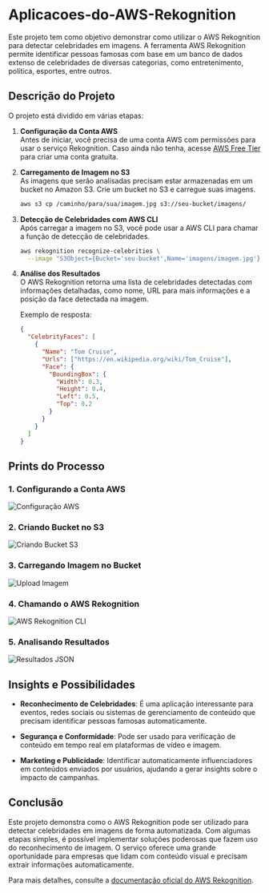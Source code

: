 # Aplicacoes-do-AWS-Rekognition

Este projeto tem como objetivo demonstrar como utilizar o AWS Rekognition para detectar celebridades em imagens. A ferramenta AWS Rekognition permite identificar pessoas famosas com base em um banco de dados extenso de celebridades de diversas categorias, como entretenimento, política, esportes, entre outros.

## Descrição do Projeto

O projeto está dividido em várias etapas:

1. **Configuração da Conta AWS**  
   Antes de iniciar, você precisa de uma conta AWS com permissões para usar o serviço Rekognition. Caso ainda não tenha, acesse [AWS Free Tier](https://aws.amazon.com/free/) para criar uma conta gratuita.

2. **Carregamento de Imagem no S3**  
   As imagens que serão analisadas precisam estar armazenadas em um bucket no Amazon S3. Crie um bucket no S3 e carregue suas imagens.

   ```bash
   aws s3 cp /caminho/para/sua/imagem.jpg s3://seu-bucket/imagens/
   ```

3. **Detecção de Celebridades com AWS CLI**  
   Após carregar a imagem no S3, você pode usar a AWS CLI para chamar a função de detecção de celebridades.

   ```bash
   aws rekognition recognize-celebrities \
     --image "S3Object={Bucket='seu-bucket',Name='imagens/imagem.jpg'}"
   ```

4. **Análise dos Resultados**  
   O AWS Rekognition retorna uma lista de celebridades detectadas com informações detalhadas, como nome, URL para mais informações e a posição da face detectada na imagem.

   Exemplo de resposta:

   ```json
   {
     "CelebrityFaces": [
       {
         "Name": "Tom Cruise",
         "Urls": ["https://en.wikipedia.org/wiki/Tom_Cruise"],
         "Face": {
           "BoundingBox": {
             "Width": 0.3,
             "Height": 0.4,
             "Left": 0.5,
             "Top": 0.2
           }
         }
       }
     ]
   }
   ```

## Prints do Processo

### 1. Configurando a Conta AWS

![Configuração AWS](images/aws_account_setup.png)

### 2. Criando Bucket no S3

![Criando Bucket S3](images/s3_bucket_creation.png)

### 3. Carregando Imagem no Bucket

![Upload Imagem](images/s3_upload_image.png)

### 4. Chamando o AWS Rekognition

![AWS Rekognition CLI](images/aws_rekognition_cli.png)

### 5. Analisando Resultados

![Resultados JSON](images/rekognition_result.png)

## Insights e Possibilidades

- **Reconhecimento de Celebridades**:
  É uma aplicação interessante para eventos, redes sociais ou sistemas de gerenciamento de conteúdo que precisam identificar pessoas famosas automaticamente.

- **Segurança e Conformidade**:
  Pode ser usado para verificação de conteúdo em tempo real em plataformas de vídeo e imagem.

- **Marketing e Publicidade**:
  Identificar automaticamente influenciadores em conteúdos enviados por usuários, ajudando a gerar insights sobre o impacto de campanhas.

## Conclusão

Este projeto demonstra como o AWS Rekognition pode ser utilizado para detectar celebridades em imagens de forma automatizada. Com algumas etapas simples, é possível implementar soluções poderosas que fazem uso do reconhecimento de imagem. O serviço oferece uma grande oportunidade para empresas que lidam com conteúdo visual e precisam extrair informações automaticamente.

Para mais detalhes, consulte a [documentação oficial do AWS Rekognition](https://docs.aws.amazon.com/rekognition/latest/dg/recognize-celebrities.html).

